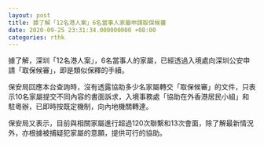 ```yaml
---
layout: post
title: 據了解「12名港人案」6名當事人家屬申請取保候審
date: 2020-09-25 23:31:34.000000000 +08:00
categories: rthk
---
```


據了解，深圳「12名港人案」，6名當事人的家屬，已經透過入境處向深圳公安申請「取保候審」，即是類似保釋的手續。

保安局回應本台查詢時，沒有透露協助多少名家屬轉交「取保候審」的文件，只表示10名家屬提交不同內容的書面訴求，入境事務處「協助在外香港居民小組」和駐粵辦，已即時按既定機制，向內地機關轉達。

保安局又表示，目前與相關家屬進行超過120次聯繫和13次會面，除了解最新情況外，亦根據被捕疑犯家屬的意願，提供可行的協助。
